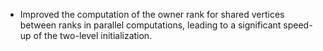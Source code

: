 - Improved the computation of the owner rank for shared vertices between ranks in parallel computations, leading to a significant speed-up of the two-level initialization.
